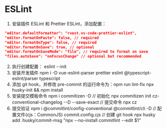 # ESLint

1. 安装插件 ESLint 和 Prettier ESLint，添加配置：

```json
"editor.defaultFormatter": "rvest.vs-code-prettier-eslint",
"editor.formatOnPaste": false, // required
"editor.formatOnType": false, // required
"editor.formatOnSave": true, // optional
"editor.formatOnSaveMode": "file", // required to format on save
"files.autoSave": "onFocusChange" // optional but recommended
```

2. 执行创建配置：
   eslint --init
3. 安装开发插件
   npm i -D vue-eslint-parser prettier eslint @typescript-eslint/parser typescript
4. 添加 git hook，并修改 pre-commit 的运行命令为：npm run lint-fix
   npx husky-init && npm install
5. 安装提交模板命令
   npm i commitizen -D
   // 初始化
   npx commitizen init cz-conventional-changelog --D --save-exact
   // 提交命令
   npx cz
6. 提交验证
   npm i @commitlint/config-conventional @commitlint/cli -D
   // 配置文件(cjs：CommonJS)
   commit.config.cjs
   // 创建 git hook
   npx husky add .husky/commit-msg "npx --no-install commitlint --edit $1"
